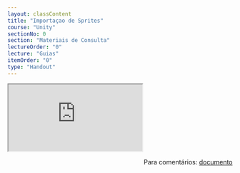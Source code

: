 ```yaml
---
layout: classContent
title: "Importaçao de Sprites"
course: "Unity"
sectionNo: 0
section: "Materiais de Consulta"
lectureOrder: "0"
lecture: "Guias"
itemOrder: "0"
type: "Handout"
---
```


<iframe src="https://docs.google.com/document/d/e/2PACX-1vR4Tr2TBaKr7htgTOnUUvF8Sg2AHOZnf1xZ8j9K1NlM1OOa-kv8YYYPuAOAMKL7oZIBDVqmIBYyug1i/pub?embedded=true"></iframe>

<span style="float:right">Para comentários: [documento](https://docs.google.com/document/d/1wZ3X0q_Xl5EwPc2LMLGsd6Z3bAjIEuaunsSSG89gpZQ/edit?usp=sharing)</span>
